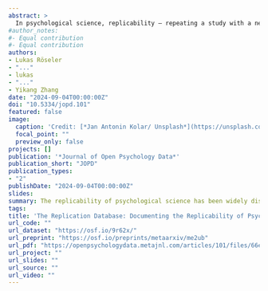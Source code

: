 ```yaml
---
abstract: >
  In psychological science, replicability — repeating a study with a new sample achieving consistent results (Parsons et al., 2022) — is critical for affirming the validity of scientific findings. Despite its importance, replication efforts are few and far between in psychological science with many attempts failing to corroborate past findings. This scarcity, compounded by the difficulty in accessing replication data, jeopardizes the efficient allocation of research resources and impedes scientific advancement. Addressing this crucial gap, we present the Replication Database (https://forrt-replications.shinyapps.io/fred_explorer), a novel platform hosting 1,239 original findings paired with replication findings. The infrastructure of this database allows researchers to submit, access, and engage with replication findings. The database makes replications visible, easily findable via a graphical user interface, and tracks replication rates across various factors, such as publication year or journal. This will facilitate future efforts to evaluate the robustness of psychological research.
#author_notes:
#- Equal contribution
#- Equal contribution
authors:
- Lukas Röseler
- "..."
- lukas
- "..."
- Yikang Zhang
date: "2024-09-04T00:00:00Z"
doi: "10.5334/jopd.101"
featured: false
image:
  caption: 'Credit: [*Jan Antonin Kolar/ Unsplash*](https://unsplash.com/photos/brown-wooden-drawer-lRoX0shwjUQ?utm_content=creditCopyText&utm_medium=referral&utm_source=unsplash)'
  focal_point: ""
  preview_only: false
projects: []
publication: '*Journal of Open Psychology Data*'
publication_short: "JOPD"
publication_types:
- "2"
publishDate: "2024-09-04T00:00:00Z"
slides: 
summary: The replicability of psychological science has been widely discussed since the Reproducibility Project back in 2015. This paper introduces the Replication Database, a platform that hosts 1,239 original findings paired with replication findings. In addition to supporting research on replicability in general, this dynamic database is intended to make it easier to find replications of specific studies, and thus base teaching and research on more robust evidence.
tags:
title: 'The Replication Database: Documenting the Replicability of Psychological Science'
url_code: ""
url_dataset: "https://osf.io/9r62x/"
url_preprint: "https://osf.io/preprints/metaarxiv/me2ub"
url_pdf: "https://openpsychologydata.metajnl.com/articles/101/files/66e18fdc5e1b7.pdf"
url_project: ""
url_slides: ""
url_source: ""
url_video: ""
---
```



